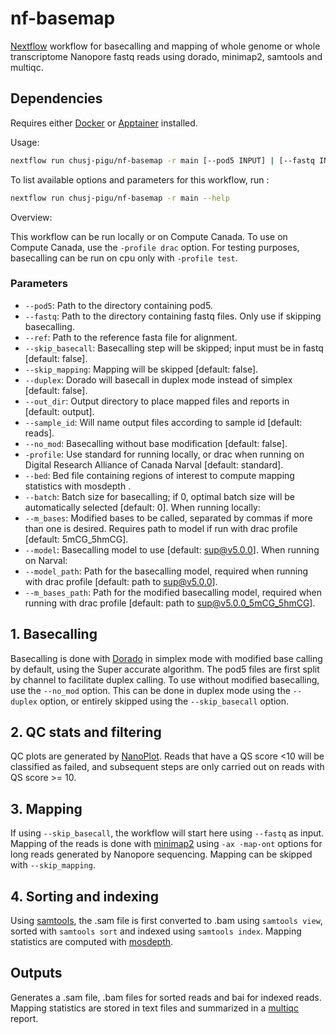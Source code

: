 # nf-basemap

[Nextflow] workflow for basecalling and mapping of whole genome or whole transcriptome Nanopore fastq reads using dorado, minimap2, samtools and multiqc.

## Dependencies

Requires either [Docker] or [Apptainer] installed.

Usage:

```sh
nextflow run chusj-pigu/nf-basemap -r main [--pod5 INPUT] | [--fastq INPUT] [--ref REF_GENOME] [OPTIONS]
```

To list available options and parameters for this workflow, run :

``` sh
nextflow run chusj-pigu/nf-basemap -r main --help
```

Overview:

This workflow can be run locally or on Compute Canada. To use on Compute Canada, use the `-profile drac` option. For testing purposes, basecalling can be run on cpu only with `-profile test`.

### Parameters

- `--pod5`: Path to the directory containing pod5.
- `--fastq`: Path to the directory containing fastq files. Only use if skipping basecalling.
- `--ref`: Path to the reference fasta file for alignment.
- `--skip_basecall`: Basecalling step will be skipped; input must be in fastq [default: false].
- `--skip_mapping`: Mapping will be skipped [default: false].
- `--duplex`: Dorado will basecall in duplex mode instead of simplex [default: false].
- `--out_dir`: Output directory to place mapped files and reports in [default: output].
- `--sample_id`: Will name output files according to sample id [default: reads].
- `--no_mod`: Basecalling without base modification [default: false].
- `-profile`: Use standard for running locally, or drac when running on Digital Research Alliance of Canada Narval [default: standard].
- `--bed`: Bed file containing regions of interest to compute mapping statistics with mosdepth .
- `--batch`: Batch size for basecalling; if 0, optimal batch size will be automatically selected [default: 0].
When running locally:
- `--m_bases`: Modified bases to be called, separated by commas if more than one is desired. Requires path to model if run with drac profile [default: 5mCG_5hmCG].
- `--model`: Basecalling model to use [default: sup@v5.0.0].
When running on Narval:
- `--model_path`: Path for the basecalling model, required when running with drac profile [default: path to sup@v5.0.0].
- `--m_bases_path`: Path for the modified basecalling model, required when running with drac profile [default: path to sup@v5.0.0_5mCG_5hmCG].

## 1. Basecalling

Basecalling is done with [Dorado] in simplex mode with modified base calling by default, using the Super accurate algorithm. The pod5 files are first split by channel to facilitate duplex calling. To use without modified basecalling, use the `--no_mod` option. This can be done in duplex mode using the `--duplex` option, or entirely skipped using the `--skip_basecall` option.

## 2. QC stats and filtering

QC plots are generated by [NanoPlot]. Reads that have a QS score <10 will be classified as failed, and subsequent steps are only carried out on reads with QS score >= 10.

## 3. Mapping

If using `--skip_basecall`, the workflow will start here using `--fastq` as input. Mapping of the reads is done with [minimap2] using `-ax -map-ont` options for long reads generated by Nanopore sequencing. Mapping can be skipped with `--skip_mapping`.

## 4. Sorting and indexing

Using [samtools], the .sam file is first converted to .bam using `samtools view`, sorted with `samtools sort` and indexed using `samtools index`. Mapping statistics are computed with [mosdepth].

## Outputs

Generates a .sam file, .bam files for sorted reads and bai for indexed reads. Mapping statistics are stored in text files and summarized in a [multiqc] report.

[Docker]: https://www.docker.com
[Apptainer]: https://apptainer.org
[Nextflow]: https://www.nextflow.io/docs/latest/index.html
[Dorado]: https://github.com/nanoporetech/dorado
[minimap2]: https://lh3.github.io/minimap2/minimap2.html
[samtools]: http://www.htslib.org
[multiqc]: https://multiqc.info
[mosdepth]: https://github.com/brentp/mosdepth
[NanoPlot]: https://github.com/wdecoster/NanoPlot
